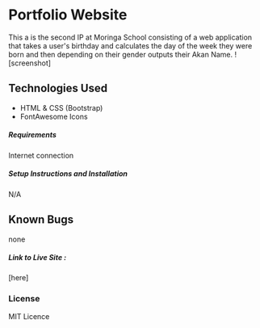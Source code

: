 # Portfolio Website
This a is the second IP at Moringa School consisting of a web application that takes a user's birthday and calculates the day of the week they were born and then depending on their gender outputs their Akan Name. 
![screenshot]
## Technologies Used
- HTML & CSS (Bootstrap)
- FontAwesome Icons

##### Requirements
Internet connection
##### Setup Instructions and Installation
N/A
## Known Bugs
none
##### Link to Live Site : 
[here]
### License
MIT Licence